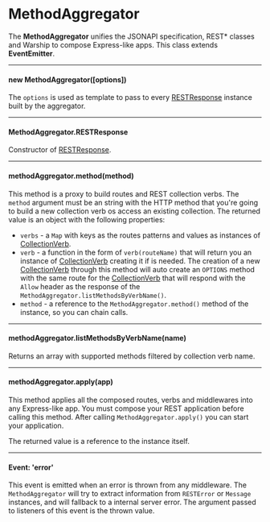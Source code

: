 # MethodAggregator

The **MethodAggregator** unifies the JSONAPI specification, REST\* classes and Warship to compose Express-like apps. This class extends **EventEmitter**.

---------------------------------

#### new MethodAggregator([options])

The `options` is used as template to pass to every [RESTResponse](api-documentation/rest-response.md) instance built by the aggregator.

---------------------------------

#### MethodAggregator.RESTResponse

Constructor of [RESTResponse](api-documentation/rest-response.md).

---------------------------------

#### methodAggregator.method(method)

This method is a proxy to build routes and REST collection verbs. The `method` argument must be an string with the HTTP method that you're going to build a new collection verb os access an existing collection. The returned value is an object with the following properties:

- `verbs` - a `Map` with keys as the routes patterns and values as instances of [CollectionVerb](api-documentation/collection-verb.md).
- `verb` - a function in the form of `verb(routeName)` that will return you an instance of [CollectionVerb](api-documentation/collection-verb.md) creating it if is needed. The creation of a new [CollectionVerb](api-documentation/collection-verb.md) through this method will auto create an `OPTIONS` method with the same route for the [CollectionVerb](api-documentation/collection-verb.md) that will respond with the `Allow` header as the response of the `MethodAggregator.listMethodsByVerbName()`.
- `method` - a reference to the `MethodAggregator.method()` method of the instance, so you can chain calls.

---------------------------------

#### methodAggregator.listMethodsByVerbName(name)

Returns an array with supported methods filtered by collection verb name.

---------------------------------

#### methodAggregator.apply(app)

This method applies all the composed routes, verbs and middlewares into any Express-like app. You must compose your REST application before calling this method. After calling `MethodAggregator.apply()` you can start your application.

The returned value is a reference to the instance itself.

---------------------------------

#### Event: 'error'

This event is emitted when an error is thrown from any middleware. The `MethodAggregator` will try to extract information from `RESTError` or `Message` instances, and will fallback to a internal server error. The argument passed to listeners of this event is the thrown value.